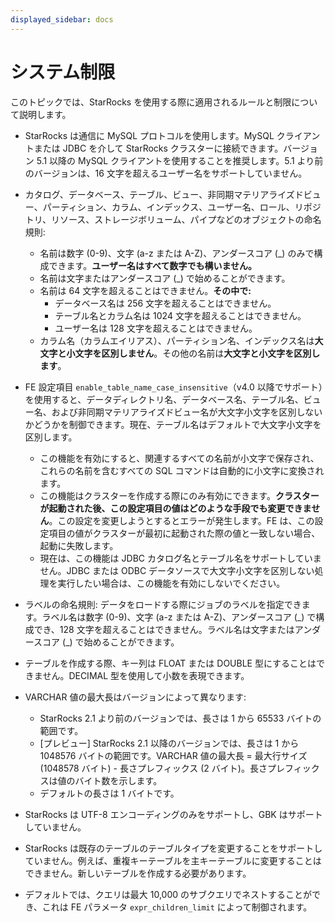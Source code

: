 ```yaml
---
displayed_sidebar: docs
---
```


# システム制限

このトピックでは、StarRocks を使用する際に適用されるルールと制限について説明します。

- StarRocks は通信に MySQL プロトコルを使用します。MySQL クライアントまたは JDBC を介して StarRocks クラスターに接続できます。バージョン 5.1 以降の MySQL クライアントを使用することを推奨します。5.1 より前のバージョンは、16 文字を超えるユーザー名をサポートしていません。

- カタログ、データベース、テーブル、ビュー、非同期マテリアライズドビュー、パーティション、カラム、インデックス、ユーザー名、ロール、リポジトリ、リソース、ストレージボリューム、パイプなどのオブジェクトの命名規則:

  - 名前は数字 (0-9)、文字 (a-z または A-Z)、アンダースコア (\_) のみで構成できます。**ユーザー名はすべて数字でも構いません。**
  - 名前は文字またはアンダースコア (\_) で始めることができます。
  - 名前は 64 文字を超えることはできません。**その中で:**
    - データベース名は 256 文字を超えることはできません。
    - テーブル名とカラム名は 1024 文字を超えることはできません。
    - ユーザー名は 128 文字を超えることはできません。
  - カラム名（カラムエイリアス）、パーティション名、インデックス名は**大文字と小文字を区別しません**。その他の名前は**大文字と小文字を区別します**。

- FE 設定項目 `enable_table_name_case_insensitive`（v4.0 以降でサポート）を使用すると、データディレクトリ名、データベース名、テーブル名、ビュー名、および非同期マテリアライズドビュー名が大文字小文字を区別しないかどうかを制御できます。現在、テーブル名はデフォルトで大文字小文字を区別します。
  - この機能を有効にすると、関連するすべての名前が小文字で保存され、これらの名前を含むすべての SQL コマンドは自動的に小文字に変換されます。  
  - この機能はクラスターを作成する際にのみ有効にできます。**クラスターが起動された後、この設定項目の値はどのような手段でも変更できません**。この設定を変更しようとするとエラーが発生します。FE は、この設定項目の値がクラスターが最初に起動された際の値と一致しない場合、起動に失敗します。  
  - 現在は、この機能は JDBC カタログ名とテーブル名をサポートしていません。JDBC または ODBC データソースで大文字小文字を区別しない処理を実行したい場合は、この機能を有効にしないでください。

- ラベルの命名規則:
  データをロードする際にジョブのラベルを指定できます。ラベル名は数字 (0-9)、文字 (a-z または A-Z)、アンダースコア (\_) で構成でき、128 文字を超えることはできません。ラベル名は文字またはアンダースコア (\_) で始めることができます。

- テーブルを作成する際、キー列は FLOAT または DOUBLE 型にすることはできません。DECIMAL 型を使用して小数を表現できます。

- VARCHAR 値の最大長はバージョンによって異なります:

  - StarRocks 2.1 より前のバージョンでは、長さは 1 から 65533 バイトの範囲です。
  - [プレビュー] StarRocks 2.1 以降のバージョンでは、長さは 1 から 1048576 バイトの範囲です。VARCHAR 値の最大長 = 最大行サイズ (1048578 バイト) - 長さプレフィックス (2 バイト)。長さプレフィックスは値のバイト数を示します。
  - デフォルトの長さは 1 バイトです。

- StarRocks は UTF-8 エンコーディングのみをサポートし、GBK はサポートしていません。

- StarRocks は既存のテーブルのテーブルタイプを変更することをサポートしていません。例えば、重複キーテーブルを主キーテーブルに変更することはできません。新しいテーブルを作成する必要があります。

- デフォルトでは、クエリは最大 10,000 のサブクエリでネストすることができ、これは FE パラメータ `expr_children_limit` によって制御されます。
